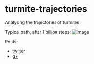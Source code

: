 # turmite-trajectories
Analysing the trajectories of turmites

Typical path, after 1 billion steps:
![image](https://user-images.githubusercontent.com/647092/39407269-4e4f60e8-4bbb-11e8-9b5e-bcd59f062dc3.png)

Posts:
  * [twitter](https://twitter.com/_tim_hutton_/status/990344350184943616)
  * [g+](https://plus.google.com/+TimHutton/posts/3CbPauqiooX)

